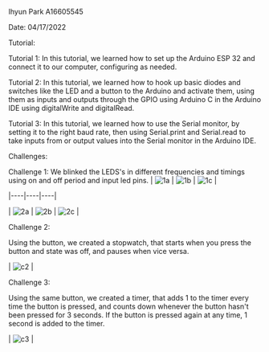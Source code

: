 Ihyun Park
A16605545

Date: 04/17/2022

Tutorial:

Tutorial 1:
In this tutorial, we learned how to set up the Arduino ESP 32 and connect it to our computer, configuring as needed.

Tutorial 2:
In this tutorial, we learned how to hook up basic diodes and switches like the LED and a button to the Arduino and activate them, using them as inputs and outputs through the GPIO using Arduino C in the Arduino IDE using digitalWrite and digitalRead.

Tutorial 3:
In this tutorial, we learned how to use the Serial monitor, by setting it to the right baud rate, then using Serial.print and Serial.read to take inputs from or output values into the Serial monitor in the Arduino IDE.

Challenges:

Challenge 1: We blinked the LEDS's in different frequencies and timings using on and off period and input led pins.
| ![1a](images/c1_part1_a.gif) | ![1b](images/c1_part1_b.gif) | ![1c](images/c1_part1_c.gif) |

|----|----|----|

| ![2a](images/c1_part2_a.gif) | ![2b](images/c1_part2_b.gif) | ![2c](images/c1_part2_c.gif) |

Challenge 2:

Using the button, we created a stopwatch, that starts when you press the button and state was off, and pauses when vice versa.

| ![c2](images/c2.gif) |

Challenge 3:

Using the same button, we created a timer, that adds 1 to the timer every time the button is pressed, and counts down whenever the button hasn't been pressed for 3 seconds. If the button is pressed again at any time, 1 second is added to the timer.

| ![c3](images/c3.gif) |